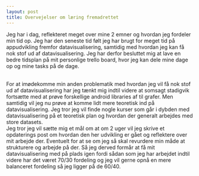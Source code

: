```yaml
---
layout: post
title: Overvejelser om læring fremadrettet
---
```

Jeg har i dag, reflekteret meget over mine 2 emner og hvordan jeg fordeler min tid op. Jeg har den seneste tid følt jeg har brugt
for meget tid på appudvikling fremfor datavisualisering, samtidig med hvordan jeg kan få nok stof ud af datavisualisering.
Jeg har derfor besluttet mig at lave en bedre tidsplan på mit personlige trello board, hvor jeg kan dele mine dage op og mine tasks på
de dage. <br>
<!--more-->
<br>
For at imødekomme min anden problematik med hvordan jeg vil få nok stof ud af datavisualisering har jeg tænkt mig indtil videre at
somsagt stadigvik fortsætte med at prøve forskellige android libraries af til grafer. Men samtidig vil jeg nu prøve at komme lidt mere
teoretisk ind på datavisualisering. Jeg tror jeg vil finde nogle kurser som går i dybden med datavisualisering på et teoretisk plan
og hvordan der generalt arbejdes med store datasets. <br>
Jeg tror jeg vil sætte mig et mål om at om 2 uger vil jeg skrive et opdaterings post om hvordan den her udvikling er gået og reflektere
over mit arbejde der. Eventuelt for at se om jeg så skal revurdere min måde at strukturere og arbejde på der. Så jeg derved 
formår at få mit datavisualisering med på plads igen fordi sådan som jeg har arbejdet indtil videre har det været 70/30 
fordeling og jeg vil gerne opnå en mere balanceret fordeling så jeg ligger på de 60/40.
